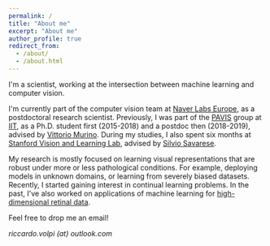 ```yaml
---
permalink: /
title: "About me"
excerpt: "About me"
author_profile: true
redirect_from: 
  - /about/
  - /about.html
---
```


I'm a scientist, working at the intersection between machine learning and computer vision.

I'm currently part of the computer vision team at [Naver Labs Europe](https://europe.naverlabs.com/), as a postdoctoral research scientist. Previously, I was part of the [PAVIS](https://pavis.iit.it/) group at [IIT](https://www.iit.it), as a Ph.D. student first (2015-2018) and a postdoc then (2018-2019), advised by [Vittorio Murino](http://profs.sci.univr.it/~swan/). During my studies, I also spent six months at [Stanford Vision and Learning Lab](http://svl.stanford.edu/), advised by [Silvio Savarese](https://cvgl.stanford.edu/silvio/).

My research is mostly focused on learning visual representations that are robust under more or less pathological conditions. For example, deploying models in unknown domains, or learning from severely biased datasets. Recently, I started gaining interest in continual learning problems. In the past, I've also worked on applications of machine learning for [high-dimensional retinal data](https://www.renvision-fp7.eu/).

Feel free to drop me an email!

*riccardo.volpi (at) outlook.com*
